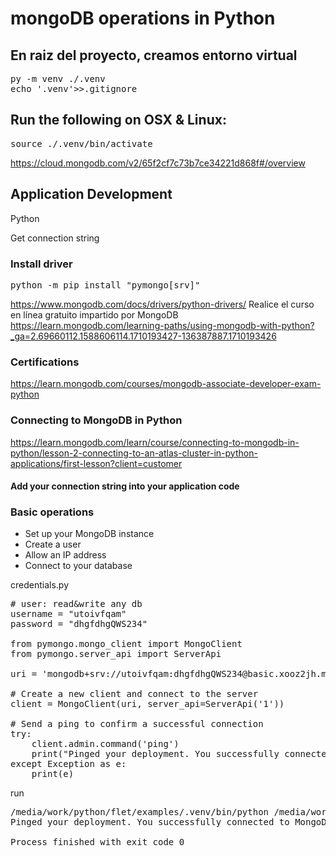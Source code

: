 # mongoDB operations in Python

## En raiz del proyecto, creamos entorno virtual
<pre>py -m venv ./.venv
echo '.venv'>>.gitignore
</pre>
## Run the following on OSX & Linux:
<pre>
source ./.venv/bin/activate
</pre>

https://cloud.mongodb.com/v2/65f2cf7c73b7ce34221d868f#/overview

## Application Development
Python

Get connection string


### Install driver
<pre>
python -m pip install "pymongo[srv]"
</pre>
https://www.mongodb.com/docs/drivers/python-drivers/
Realice el curso en línea gratuito impartido por MongoDB
https://learn.mongodb.com/learning-paths/using-mongodb-with-python?_ga=2.69660112.1588606114.1710193427-136387887.1710193426
### Certifications
https://learn.mongodb.com/courses/mongodb-associate-developer-exam-python

### Connecting to MongoDB in Python
https://learn.mongodb.com/learn/course/connecting-to-mongodb-in-python/lesson-2-connecting-to-an-atlas-cluster-in-python-applications/first-lesson?client=customer

#### Add your connection string into your application code

### Basic operations
- Set up your MongoDB instance
- Create a user
- Allow an IP address
- Connect to your database


credentials.py
<pre>
# user: read&write any db
username = "utoivfqam"
password = "dhgfdhgQWS234"

from pymongo.mongo_client import MongoClient
from pymongo.server_api import ServerApi

uri = 'mongodb+srv://utoivfqam:dhgfdhgQWS234@basic.xooz2jh.mongodb.net/?retryWrites=true&w=majority&appName=basic'

# Create a new client and connect to the server
client = MongoClient(uri, server_api=ServerApi('1'))

# Send a ping to confirm a successful connection
try:
    client.admin.command('ping')
    print("Pinged your deployment. You successfully connected to MongoDB!")
except Exception as e:
    print(e)
</pre>
run
<pre>
/media/work/python/flet/examples/.venv/bin/python /media/work/python/flet/examples/mongoDB/credentials.py 
Pinged your deployment. You successfully connected to MongoDB!

Process finished with exit code 0
</pre>









